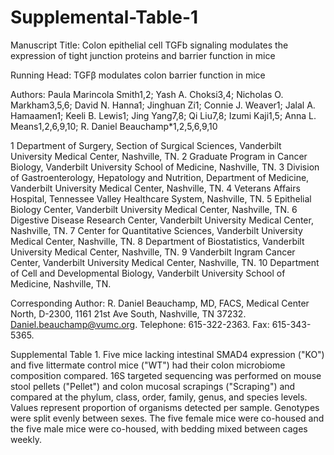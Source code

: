 # Supplemental-Table-1

Manuscript Title: Colon epithelial cell TGFb signaling modulates the expression of tight junction proteins and barrier function in mice

Running Head: TGFβ modulates colon barrier function in mice

Authors: 
Paula Marincola Smith1,2; Yash A. Choksi3,4; Nicholas O. Markham3,5,6; David N. Hanna1; Jinghuan Zi1; Connie J. Weaver1; Jalal A. Hamaamen1; Keeli B. Lewis1; Jing Yang7,8; Qi Liu7,8; Izumi Kaji1,5; Anna L. Means1,2,6,9,10; R. Daniel Beauchamp*1,2,5,6,9,10

1 Department of Surgery, Section of Surgical Sciences, Vanderbilt University Medical Center, Nashville, TN. 
2 Graduate Program in Cancer Biology, Vanderbilt University School of Medicine, Nashville, TN. 
3 Division of Gastroenterology, Hepatology and Nutrition, Department of Medicine, Vanderbilt University Medical Center, Nashville, TN. 
4 Veterans Affairs Hospital, Tennessee Valley Healthcare System, Nashville, TN. 
5 Epithelial Biology Center, Vanderbilt University Medical Center, Nashville, TN. 
6 Digestive Disease Research Center, Vanderbilt University Medical Center, Nashville, TN. 
7 Center for Quantitative Sciences, Vanderbilt University Medical Center, Nashville, TN. 
8 Department of Biostatistics, Vanderbilt University Medical Center, Nashville, TN. 
9 Vanderbilt Ingram Cancer Center, Vanderbilt University Medical Center, Nashville, TN. 
10 Department of Cell and Developmental Biology, Vanderbilt University School of Medicine, Nashville, TN. 

Corresponding Author: 
R. Daniel Beauchamp, MD, FACS, 
Medical Center North, D-2300, 
1161 21st Ave South, 
Nashville, TN 37232. 
Daniel.beauchamp@vumc.org. 
Telephone: 615-322-2363. 
Fax: 615-343-5365.


Supplemental Table 1. Five mice lacking intestinal SMAD4 expression ("KO") and five littermate control mice ("WT") had their colon microbiome composition compared. 16S targeted sequencing was performed on mouse stool pellets ("Pellet") and colon mucosal scrapings ("Scraping") and compared at the phylum, class, order, family, genus, and species levels. Values represent proportion of organisms detected per sample. Genotypes were split evenly between sexes. The five female mice were co-housed and the five male mice were co-housed, with bedding mixed between cages weekly.

